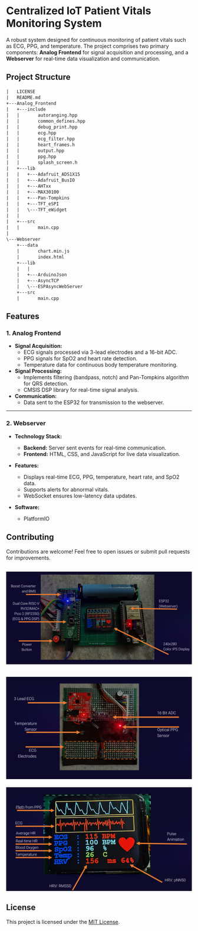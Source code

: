 # **Centralized IoT Patient Vitals Monitoring System**  

A robust system designed for continuous monitoring of patient vitals such as ECG, PPG, and temperature. The project comprises two primary components: **Analog Frontend** for signal acquisition and processing, and a **Webserver** for real-time data visualization and communication.  


## **Project Structure**  

```plaintext
|   LICENSE
|   README.md
+---Analog_Frontend
|   +---include
|   |       autoranging.hpp
|   |       common_defines.hpp
|   |       debug_print.hpp
|   |       ecg.hpp
|   |       ecg_filter.hpp
|   |       heart_frames.h
|   |       output.hpp
|   |       ppg.hpp
|   |       splash_screen.h
|   +---lib
|   |   +---Adafruit_ADS1X15             
|   |   +---Adafruit_BusIO      
|   |   +---AHTxx
|   |   +---MAX30100
|   |   +---Pan-Tompkins
|   |   +---TFT_eSPI
|   |   \---TFT_eWidget
|   |                       
|   +---src
|   |       main.cpp
|           
\---Webserver
    +---data
    |       chart.min.js
    |       index.html
    +---lib
    |   |   
    |   +---ArduinoJson
    |   +---AsyncTCP
    |   \---ESPAsyncWebServer
    +---src
    |       main.cpp
```  

## **Features**  

### **1. Analog Frontend**  
- **Signal Acquisition:**  
  - ECG signals processed via 3-lead electrodes and a 16-bit ADC.  
  - PPG signals for SpO2 and heart rate detection.  
  - Temperature data for continuous body temperature monitoring.  
- **Signal Processing:**  
  - Implements filtering (bandpass, notch) and Pan-Tompkins algorithm for QRS detection.  
  - CMSIS DSP library for real-time signal analysis.  
- **Communication:**  
  - Data sent to the ESP32 for transmission to the webserver.  
---
### **2. Webserver**  
- **Technology Stack:**  
  - **Backend:** Server sent events for real-time communication.  
  - **Frontend:** HTML, CSS, and JavaScript for live data visualization.  
- **Features:**  
  - Displays real-time ECG, PPG, temperature, heart rate, and SpO2 data.  
  - Supports alerts for abnormal vitals.  
  - WebSocket ensures low-latency data updates.  

- **Software:**  
  - PlatformIO 

## **Contributing**  
Contributions are welcome! Feel free to open issues or submit pull requests for improvements.  

![1](https://raw.githubusercontent.com/shreyask21/iotvitalsmonitoring/main/images/1.png)  
---
![2](https://raw.githubusercontent.com/shreyask21/iotvitalsmonitoring/main/images/2.png)
---
![3](https://raw.githubusercontent.com/shreyask21/iotvitalsmonitoring/main/images/3.png)
## **License**  
This project is licensed under the [MIT License](./LICENSE).  